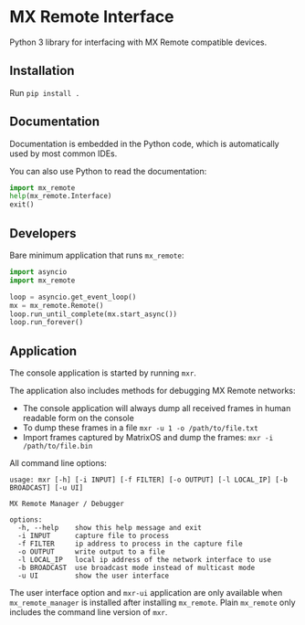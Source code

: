 # MX Remote Interface

Python 3 library for interfacing with MX Remote compatible devices.

## Installation

Run `pip install .`

## Documentation

Documentation is embedded in the Python code, which is automatically used by most common IDEs.

You can also use Python to read the documentation:
```python
import mx_remote
help(mx_remote.Interface)
exit()
```

## Developers

Bare minimum application that runs `mx_remote`:
```python
import asyncio
import mx_remote

loop = asyncio.get_event_loop()
mx = mx_remote.Remote()
loop.run_until_complete(mx.start_async())
loop.run_forever()
```

## Application
The console application is started by running `mxr`.

The application also includes methods for debugging MX Remote networks:
* The console application will always dump all received frames in human readable form on the console
* To dump these frames in a file `mxr -u 1 -o /path/to/file.txt`
* Import frames captured by MatrixOS and dump the frames: `mxr -i /path/to/file.bin`

All command line options:
```
usage: mxr [-h] [-i INPUT] [-f FILTER] [-o OUTPUT] [-l LOCAL_IP] [-b BROADCAST] [-u UI]

MX Remote Manager / Debugger

options:
  -h, --help    show this help message and exit
  -i INPUT      capture file to process
  -f FILTER     ip address to process in the capture file
  -o OUTPUT     write output to a file
  -l LOCAL_IP   local ip address of the network interface to use
  -b BROADCAST  use broadcast mode instead of multicast mode
  -u UI         show the user interface
```

The user interface option and `mxr-ui` application are only available when `mx_remote_manager` is installed after installing `mx_remote`.
Plain `mx_remote` only includes the command line version of `mxr`.
